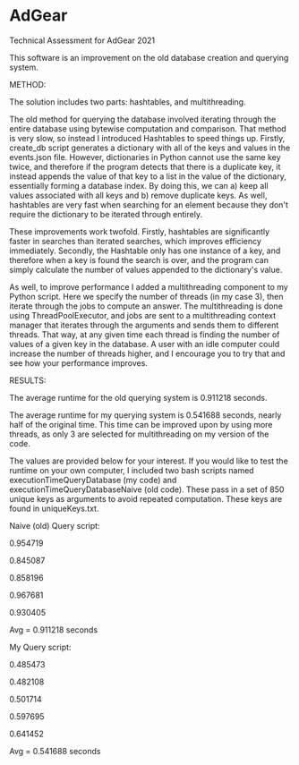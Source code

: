 # AdGear
Technical Assessment for AdGear 2021

This software is an improvement on the old database creation and querying system.

METHOD:

The solution includes two parts: hashtables, and multithreading.

The old method for querying the database involved iterating through the entire database using bytewise computation and comparison. That method is very slow, so instead I introduced Hashtables to speed things up. Firstly, create_db script generates a dictionary with all of the keys and values in the events.json file. However, dictionaries in Python cannot use the same key twice, and therefore if the program detects that there is a duplicate key, it instead appends the value of that key to a list in the value of the dictionary, essentially forming a database index. By doing this, we can a) keep all values associated with all keys and b) remove duplicate keys. As well, hashtables are very fast when searching for an element because they don't require the dictionary to be iterated through entirely.

These improvements work twofold. Firstly, hashtables are significantly faster in searches than iterated searches, which improves efficiency immediately. Secondly, the Hashtable only has one instance of a key, and therefore when a key is found the search is over, and the program can simply calculate the number of values appended to the dictionary's value.

As well, to improve performance I added a multithreading component to my Python script. Here we specify the number of threads (in my case 3), then iterate through the jobs to compute an answer. The multithreading is done using ThreadPoolExecutor, and jobs are sent to a multithreading context manager that iterates through the arguments and sends them to different threads. That way, at any given time each thread is finding the number of values of a given key in the database. A user with an idle computer could increase the number of threads higher, and I encourage you to try that and see how your performance improves.

RESULTS:

The average runtime for the old querying system is 0.911218 seconds.

The average runtime for my querying system is 0.541688 seconds, nearly half of the original time. This time can be improved upon by using more threads, as only 3 are selected for multithreading on my version of the code.

The values are provided below for your interest. If you would like to test the runtime on your own computer, I included two bash scripts named executionTimeQueryDatabase (my code) and executionTimeQueryDatabaseNaive (old code). These pass in a set of 850 unique keys as arguments to avoid repeated computation. These keys are found in uniqueKeys.txt.

Naive (old) Query script:

0.954719

0.845087

0.858196

0.967681

0.930405

Avg = 0.911218 seconds

My Query script:

0.485473

0.482108

0.501714

0.597695

0.641452

Avg = 0.541688 seconds
